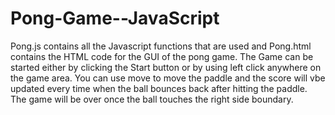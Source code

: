 # Pong-Game--JavaScript
Pong.js contains all the Javascript functions that are used and Pong.html contains the HTML code for the GUI of the pong game. 
The Game can be started either by clicking the Start button or by using left click anywhere on the game area.
You can use move to move the paddle and the score will vbe updated every time when the ball bounces back after hitting the paddle. The game will be over once the ball touches the right side boundary.
